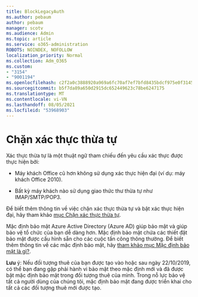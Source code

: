 ```yaml
---
title: BlockLegacyAuth
ms.author: pebaum
author: pebaum
manager: scotv
ms.audience: Admin
ms.topic: article
ms.service: o365-administration
ROBOTS: NOINDEX, NOFOLLOW
localization_priority: Normal
ms.collection: Adm_O365
ms.custom:
- "3154"
- "9001194"
ms.openlocfilehash: c2f2a0c3888920a969a6fc70af7ef7bfd8435bdcf975e0f31452b5da85e3a208
ms.sourcegitcommit: b5f7da89a650d2915dc652449623c78be6247175
ms.translationtype: MT
ms.contentlocale: vi-VN
ms.lasthandoff: 08/05/2021
ms.locfileid: "53968903"
---
```

# <a name="blocking-legacy-authentication"></a>Chặn xác thực thừa tự

Xác thực thừa tự là một thuật ngữ tham chiếu đến yêu cầu xác thực được thực hiện bởi:

- Máy khách Office cũ hơn không sử dụng xác thực hiện đại (ví dụ: máy khách Office 2010).

- Bất kỳ máy khách nào sử dụng giao thức thư thừa tự như IMAP/SMTP/POP3.

Để biết thêm thông tin về việc chặn xác thực thừa tự và bật xác thực hiện đại, hãy tham khảo [mục Chặn xác thực thừa tự](https://docs.microsoft.com/azure/active-directory/conditional-access/concept-conditional-access-block-legacy-authentication).

Mặc định bảo mật Azure Active Directory (Azure AD) giúp bảo mật và giúp bảo vệ tổ chức của bạn dễ dàng hơn. Mặc định bảo mật chứa các thiết đặt bảo mật được cấu hình sẵn cho các cuộc tấn công thông thường.
Để biết thêm thông tin về các mặc định bảo mật, hãy [tham khảo mục Mặc định bảo mật là gì?](https://docs.microsoft.com/azure/active-directory/fundamentals/concept-fundamentals-security-defaults). 

**Lưu** ý: Nếu đối tượng thuê của bạn được tạo vào hoặc sau ngày 22/10/2019, có thể bạn đang gặp phải hành vi bảo mật theo mặc định mới và đã được bật mặc định bảo mật trong đối tượng thuê của mình.  Trong nỗ lực bảo vệ tất cả người dùng của chúng tôi, mặc định bảo mật đang được triển khai cho tất cả các đối tượng thuê mới được tạo.
